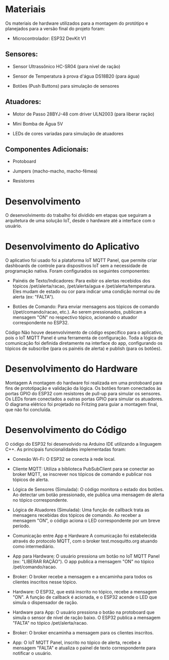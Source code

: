 # Materiais
Os materiais de hardware utilizados para a montagem do protótipo e planejados para a versão final do projeto foram:

- Microcontrolador: ESP32 DevKit V1

## Sensores:

- Sensor Ultrassônico HC-SR04 (para nível de ração)

- Sensor de Temperatura à prova d'água DS18B20 (para água)

- Botões (Push Buttons) para simulação de sensores

## Atuadores:

- Motor de Passo 28BYJ-48 com driver ULN2003 (para liberar ração)

- Mini Bomba de Água 5V

- LEDs de cores variadas para simulação de atuadores

## Componentes Adicionais:

- Protoboard

- Jumpers (macho-macho, macho-fêmea)

- Resistores

# Desenvolvimento
O desenvolvimento do trabalho foi dividido em etapas que seguiram a arquitetura de uma solução IoT, desde o hardware até a interface com o usuário.

# Desenvolvimento do Aplicativo
O aplicativo foi usado foi a plataforma IoT MQTT Panel, que permite criar dashboards de controle para dispositivos IoT sem a necessidade de programação nativa. Foram configurados os seguintes componentes:

- Painéis de Texto/Indicadores: Para exibir os alertas recebidos dos tópicos /pet/alerta/racao, /pet/alerta/agua e /pet/alerta/temperatura. Eles mudam de estado ou cor para indicar uma condição normal ou de alerta (ex: "FALTA").

- Botões de Comando: Para enviar mensagens aos tópicos de comando (/pet/comando/racao, etc.). Ao serem pressionados, publicam a mensagem "ON" no respectivo tópico, acionando o atuador correspondente no ESP32.

Código
Não houve desenvolvimento de código específico para o aplicativo, pois o IoT MQTT Panel é uma ferramenta de configuração. Toda a lógica de comunicação foi definida diretamente na interface do app, configurando os tópicos de subscribe (para os painéis de alerta) e publish (para os botões).

# Desenvolvimento do Hardware
Montagem
A montagem do hardware foi realizada em uma protoboard para fins de prototipação e validação da lógica. Os botões foram conectados às portas GPIO do ESP32 com resistores de pull-up para simular os sensores. Os LEDs foram conectados a outras portas GPIO para simular os atuadores. O diagrama elétrico foi projetado no Fritzing para guiar a montagem final, que não foi concluída.

# Desenvolvimento do Código
O código do ESP32 foi desenvolvido na Arduino IDE utilizando a linguagem C++. As principais funcionalidades implementadas foram:

- Conexão Wi-Fi: O ESP32 se conecta à rede local.

- Cliente MQTT: Utiliza a biblioteca PubSubClient para se conectar ao broker MQTT, se inscrever nos tópicos de comando e publicar nos tópicos de alerta.

- Lógica de Sensores (Simulada): O código monitora o estado dos botões. Ao detectar um botão pressionado, ele publica uma mensagem de alerta no tópico correspondente.

- Lógica de Atuadores (Simulada): Uma função de callback trata as mensagens recebidas dos tópicos de comando. Ao receber a mensagem "ON", o código aciona o LED correspondente por um breve período.

- Comunicação entre App e Hardware
A comunicação foi estabelecida através do protocolo MQTT, com o broker test.mosquitto.org atuando como intermediário.

- App para Hardware: O usuário pressiona um botão no IoT MQTT Panel (ex: "LIBERAR RAÇÃO"). O app publica a mensagem "ON" no tópico /pet/comando/racao.

- Broker: O broker recebe a mensagem e a encaminha para todos os clientes inscritos nesse tópico.

- Hardware: O ESP32, que está inscrito no tópico, recebe a mensagem "ON". A função de callback é acionada, e o ESP32 acende o LED que simula o dispensador de ração.

- Hardware para App: O usuário pressiona o botão na protoboard que simula o sensor de nível de ração baixo. O ESP32 publica a mensagem "FALTA" no tópico /pet/alerta/racao.

- Broker: O broker encaminha a mensagem para os clientes inscritos.

- App: O IoT MQTT Panel, inscrito no tópico de alerta, recebe a mensagem "FALTA" e atualiza o painel de texto correspondente para notificar o usuário.
